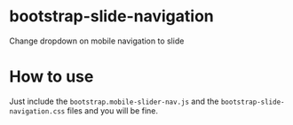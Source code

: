 bootstrap-slide-navigation
==========================

Change dropdown on mobile navigation to slide

How to use
==========

Just include the `bootstrap.mobile-slider-nav.js` and the `bootstrap-slide-navigation.css` files and you will be fine.
